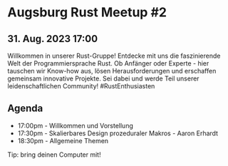 # Augsburg Rust Meetup #2
## 31. Aug. 2023 17:00

Willkommen in unserer Rust-Gruppe! Entdecke mit uns die faszinierende Welt der Programmiersprache Rust. Ob Anfänger oder Experte - hier tauschen wir Know-how aus, lösen Herausforderungen und erschaffen gemeinsam innovative Projekte. Sei dabei und werde Teil unserer leidenschaftlichen Community! #RustEnthusiasten

## Agenda
- 17:00pm - Willkommen und Vorstellung
- 17:30pm - Skalierbares Design prozeduraler Makros - Aaron Erhardt
- 18:30pm - Allgemeine Themen

Tip: bring deinen Computer mit!